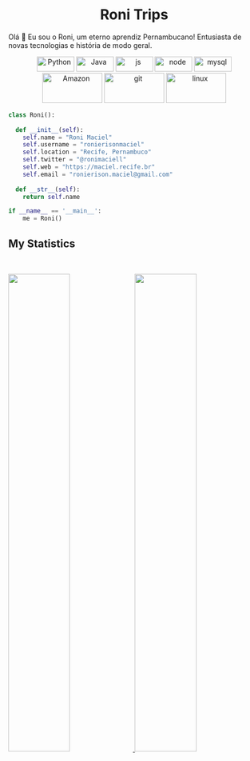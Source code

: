 <h1 align="center">
  <b>Roni Trips</b>
</h1>

Olá 👋 Eu sou o Roni, um eterno aprendiz Pernambucano! Entusiasta de novas tecnologias e história de modo geral.
<br>

<p>
<div align="center">
  <img src="https://www.vectorlogo.zone/logos/python/python-horizontal.svg" alt="Python" width="75" height="30"/>
  <img src="https://www.vectorlogo.zone/logos/java/java-horizontal.svg" alt="Java" width="75" height="30"/>
  <img src="https://www.vectorlogo.zone/logos/javascript/javascript-horizontal.svg" alt="js" width="75" height="30"/>
  <img src="https://www.vectorlogo.zone/logos/nodejs/nodejs-horizontal.svg" alt="node" width="75" height="30"/>
  <img src="https://www.vectorlogo.zone/logos/mysql/mysql-horizontal.svg" alt="mysql" width="75" height="30"/>
  <img src="https://www.vectorlogo.zone/logos/amazon_aws/amazon_aws-ar21.svg" alt="Amazon" width="120" height="60"/>
  <img src="https://www.vectorlogo.zone/logos/git-scm/git-scm-ar21.svg" alt="git" width="120" height="60"/>
  <img src="https://www.vectorlogo.zone/logos/linux/linux-ar21.svg" alt="linux" width="120" height="60"/>
</div>
</p>

```python
class Roni():
    
  def __init__(self):
    self.name = "Roni Maciel"
    self.username = "ronierisonmaciel"
    self.location = "Recife, Pernambuco"
    self.twitter = "@ronimaciell"
    self.web = "https://maciel.recife.br"
    self.email = "ronierison.maciel@gmail.com"
  
  def __str__(self):
    return self.name

if __name__ == '__main__':
    me = Roni()
```

<!--
<div align="center">
  <a href="https://open.spotify.com/user/ronierison.maciel">
    <img src="https://spotify-readme-theta-virid.vercel.app/api?scan=true&theme=dark" width="240px">
  </a>
</div>
-->

## My Statistics

<br/>
<p align="left">
  <a href="https://maciel.recife.br">
  <img width="49.5%" src="https://github-readme-stats.vercel.app/api?username=ronierisonmaciel&show_icons=true&theme=prussian&hide_border=true" />
    <img width="49.5%" src="https://github-readme-streak-stats.herokuapp.com/?user=ronierisonmaciel&theme=prussian&hide_border=true" />
  </a>
</p>
<br>
